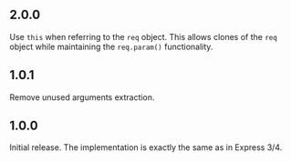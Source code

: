 ## 2.0.0
Use `this` when referring to the `req` object. This allows clones of the `req` object
while maintaining the `req.param()` functionality.

## 1.0.1
Remove unused arguments extraction.

## 1.0.0
Initial release.
The implementation is exactly the same as in Express 3/4.